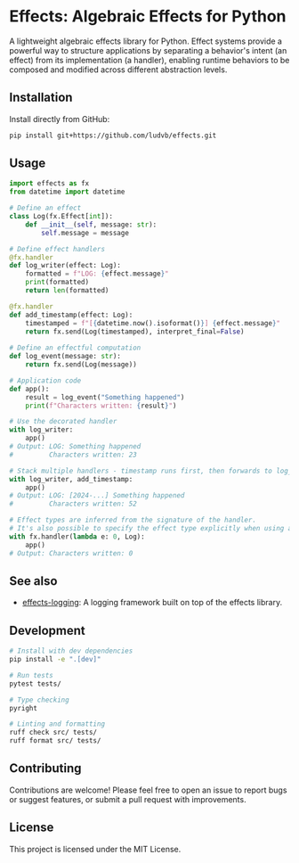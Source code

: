 # Effects: Algebraic Effects for Python

A lightweight algebraic effects library for Python.
Effect systems provide a powerful way to structure applications by separating a behavior's intent (an effect) from its implementation (a handler), enabling runtime behaviors to be composed and modified across different abstraction levels.

## Installation

Install directly from GitHub:

```bash
pip install git+https://github.com/ludvb/effects.git
```

## Usage

```python
import effects as fx
from datetime import datetime

# Define an effect
class Log(fx.Effect[int]):
    def __init__(self, message: str):
        self.message = message

# Define effect handlers
@fx.handler
def log_writer(effect: Log):
    formatted = f"LOG: {effect.message}"
    print(formatted)
    return len(formatted)

@fx.handler
def add_timestamp(effect: Log):
    timestamped = f"[{datetime.now().isoformat()}] {effect.message}"
    return fx.send(Log(timestamped), interpret_final=False)
    
# Define an effectful computation
def log_event(message: str):
    return fx.send(Log(message))

# Application code
def app():
    result = log_event("Something happened")
    print(f"Characters written: {result}")

# Use the decorated handler
with log_writer:
    app()
# Output: LOG: Something happened
#         Characters written: 23

# Stack multiple handlers - timestamp runs first, then forwards to log_writer
with log_writer, add_timestamp:
    app()
# Output: LOG: [2024-...] Something happened
#         Characters written: 52

# Effect types are inferred from the signature of the handler.
# It's also possible to specify the effect type explicitly when using an untyped handler:
with fx.handler(lambda e: 0, Log):
    app()
# Output: Characters written: 0
```

## See also

- [effects-logging](https://github.com/ludvb/effects-logging): A logging framework built on top of the effects library.

## Development

```bash
# Install with dev dependencies
pip install -e ".[dev]"

# Run tests
pytest tests/

# Type checking
pyright

# Linting and formatting
ruff check src/ tests/
ruff format src/ tests/
```

## Contributing

Contributions are welcome! Please feel free to open an issue to report bugs or suggest features, or submit a pull request with improvements.

## License

This project is licensed under the MIT License.